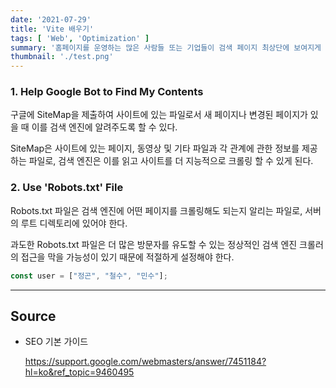 ```yaml
---
date: '2021-07-29'
title: 'Vite 배우기'
tags: [ 'Web', 'Optimization' ]
summary: '홈페이지를 운영하는 많은 사람들 또는 기업들이 검색 페이지 최상단에 보여지게 하기 위해 어떤 최적화 작업을 하는지 알아보자.'
thumbnail: './test.png'
---
```


### 1. Help Google Bot to Find My Contents

구글에 SiteMap을 제출하여 사이트에 있는 파일로서 새 페이지나 변경된 페이지가 있을 때 이를 검색 엔진에 알려주도록 할 수 있다.

SiteMap은 사이트에 있는 페이지, 동영상 및 기타 파일과 각 관계에 관한 정보를 제공하는 파일로, 검색 엔진은 이를 읽고 사이트를 더 지능적으로 크롤링 할 수 있게 된다.

### 2. Use 'Robots.txt' File

Robots.txt 파일은 검색 엔진에 어떤 페이지를 크롤링해도 되는지 알리는 파일로, 서버의 루트 디렉토리에 있어야 한다.

과도한 Robots.txt 파일은 더 많은 방문자를 유도할 수 있는 정상적인 검색 엔진 크롤러의 접근을 막을 가능성이 있기 때문에 적절하게 설정해야 한다.

```js
const user = ["정곤", "철수", "민수"];
```

---

## Source

- SEO 기본 가이드

  [<https://support.google.com/webmasters/answer/7451184?hl=ko&ref_topic=9460495>](<https://support.google.com/webmasters/answer/7451184?hl=ko&ref_topic=9460495>)